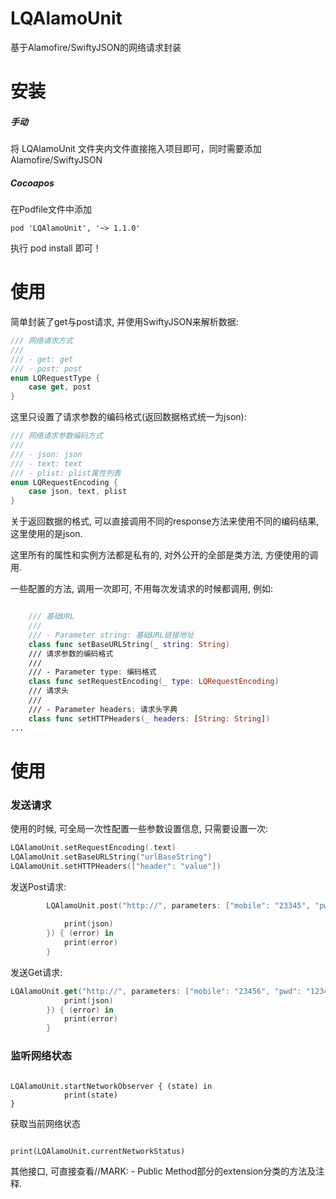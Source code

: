 # LQAlamoUnit

基于Alamofire/SwiftyJSON的网络请求封装

# 安装
##### 手动
将 LQAlamoUnit 文件夹内文件直接拖入项目即可，同时需要添加Alamofire/SwiftyJSON

##### Cocoapos
在Podfile文件中添加
```
pod 'LQAlamoUnit', '~> 1.1.0'
```

执行 pod install 即可！

# 使用
简单封装了get与post请求, 并使用SwiftyJSON来解析数据:

```Swift
/// 网络请求方式
///
/// - get: get
/// - post: post
enum LQRequestType {
    case get, post
}
```

这里只设置了请求参数的编码格式(返回数据格式统一为json):

```Swift
/// 网络请求参数编码方式
///
/// - json: json
/// - text: text
/// - plist: plist属性列表
enum LQRequestEncoding {
    case json, text, plist
}
```

关于返回数据的格式, 可以直接调用不同的response方法来使用不同的编码结果, 这里使用的是json.

这里所有的属性和实例方法都是私有的, 对外公开的全部是类方法, 方便使用的调用.

一些配置的方法, 调用一次即可, 不用每次发请求的时候都调用, 例如:
```Swift

    /// 基础URL
    ///
    /// - Parameter string: 基础URL链接地址
    class func setBaseURLString(_ string: String)
    /// 请求参数的编码格式
    ///
    /// - Parameter type: 编码格式
    class func setRequestEncoding(_ type: LQRequestEncoding)
    /// 请求头
    ///
    /// - Parameter headers: 请求头字典
    class func setHTTPHeaders(_ headers: [String: String])
...
```

# 使用
### 发送请求
使用的时候, 可全局一次性配置一些参数设置信息, 只需要设置一次:
```Swift
LQAlamoUnit.setRequestEncoding(.text)
LQAlamoUnit.setBaseURLString("urlBaseString")
LQAlamoUnit.setHTTPHeaders(["header": "value"])
```

发送Post请求:

```Swift
        LQAlamoUnit.post("http://", parameters: ["mobile": "23345", "pwd": "123456"], success: { (json) in
            
            print(json)
        }) { (error) in
            print(error)
        }

```

发送Get请求:

```Swift
LQAlamoUnit.get("http://", parameters: ["mobile": "23456", "pwd": "123456"], success: { (json) in
            print(json)
        }) { (error) in
            print(error)
        }

```

### 监听网络状态
```

LQAlamoUnit.startNetworkObserver { (state) in
            print(state)
}
```
获取当前网络状态
```

print(LQAlamoUnit.currentNetworkStatus)
```
        

其他接口, 可直接查看//MARK: - Public Method部分的extension分类的方法及注释.
